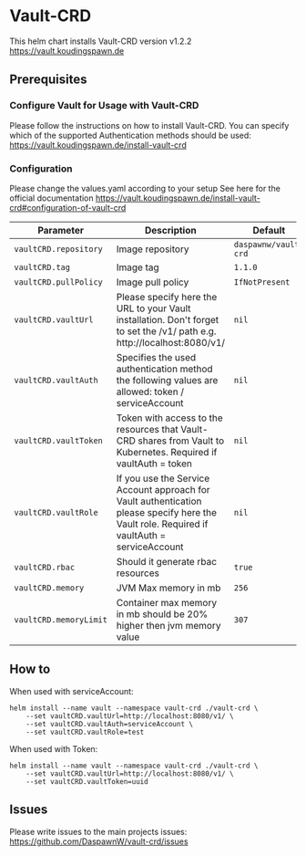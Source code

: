 # Vault-CRD

This helm chart installs Vault-CRD version v1.2.2
https://vault.koudingspawn.de

## Prerequisites

### Configure Vault for Usage with Vault-CRD
Please follow the instructions on how to install Vault-CRD. You can specify which of the supported Authentication methods should be used:
https://vault.koudingspawn.de/install-vault-crd

### Configuration
Please change the values.yaml according to your setup
See here for the official documentation https://vault.koudingspawn.de/install-vault-crd#configuration-of-vault-crd

Parameter | Description | Default
--- | --- | ---
`vaultCRD.repository` | Image repository | `daspawnw/vault-crd`
`vaultCRD.tag` | Image tag | `1.1.0`
`vaultCRD.pullPolicy` | Image pull policy | `IfNotPresent`
`vaultCRD.vaultUrl` | Please specify here the URL to your Vault installation. Don't forget to set the /v1/ path e.g. http://localhost:8080/v1/ | `nil`
`vaultCRD.vaultAuth` | Specifies the used authentication method the following values are allowed: token / serviceAccount | `nil`
`vaultCRD.vaultToken` | Token with access to the resources that Vault-CRD shares from Vault to Kubernetes. Required if vaultAuth = token | `nil`
`vaultCRD.vaultRole` | If you use the Service Account approach for Vault authentication please specify here the Vault role. Required if vaultAuth = serviceAccount | `nil`
`vaultCRD.rbac` | Should it generate rbac resources | `true`
`vaultCRD.memory` | JVM Max memory in mb | `256`
`vaultCRD.memoryLimit` | Container max memory in mb should be 20% higher then jvm memory value | `307`


## How to
When used with serviceAccount:

```
helm install --name vault --namespace vault-crd ./vault-crd \
    --set vaultCRD.vaultUrl=http://localhost:8080/v1/ \
    --set vaultCRD.vaultAuth=serviceAccount \
    --set vaultCRD.vaultRole=test 
```

When used with Token:

```
helm install --name vault --namespace vault-crd ./vault-crd \
    --set vaultCRD.vaultUrl=http://localhost:8080/v1/ \
    --set vaultCRD.vaultToken=uuid 
```

## Issues

Please write issues to the main projects issues: https://github.com/DaspawnW/vault-crd/issues
